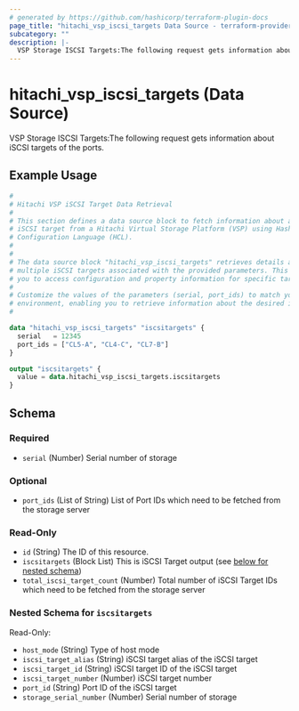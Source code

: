```yaml
---
# generated by https://github.com/hashicorp/terraform-plugin-docs
page_title: "hitachi_vsp_iscsi_targets Data Source - terraform-provider-hitachi"
subcategory: ""
description: |-
  VSP Storage ISCSI Targets:The following request gets information about iSCSI targets of the ports.
---
```


# hitachi_vsp_iscsi_targets (Data Source)

VSP Storage ISCSI Targets:The following request gets information about iSCSI targets of the ports.

## Example Usage

```terraform
#
# Hitachi VSP iSCSI Target Data Retrieval
#
# This section defines a data source block to fetch information about a specific
# iSCSI target from a Hitachi Virtual Storage Platform (VSP) using HashiCorp
# Configuration Language (HCL).
#
#
# The data source block "hitachi_vsp_iscsi_targets" retrieves details about
# multiple iSCSI targets associated with the provided parameters. This allows
# you to access configuration and property information for specific targets.
#
# Customize the values of the parameters (serial, port_ids) to match your
# environment, enabling you to retrieve information about the desired iSCSI targets.
#

data "hitachi_vsp_iscsi_targets" "iscsitargets" {
  serial   = 12345
  port_ids = ["CL5-A", "CL4-C", "CL7-B"]
}

output "iscsitargets" {
  value = data.hitachi_vsp_iscsi_targets.iscsitargets
}
```

<!-- schema generated by tfplugindocs -->
## Schema

### Required

- `serial` (Number) Serial number of storage

### Optional

- `port_ids` (List of String) List of Port IDs which need to be fetched from the storage server

### Read-Only

- `id` (String) The ID of this resource.
- `iscsitargets` (Block List) This is iSCSI Target output (see [below for nested schema](#nestedblock--iscsitargets))
- `total_iscsi_target_count` (Number) Total number of iSCSI Target IDs which need to be fetched from the storage server

<a id="nestedblock--iscsitargets"></a>
### Nested Schema for `iscsitargets`

Read-Only:

- `host_mode` (String) Type of host mode
- `iscsi_target_alias` (String) iSCSI target alias of the iSCSI target
- `iscsi_target_id` (String) iSCSI target ID of the iSCSI target
- `iscsi_target_number` (Number) iSCSI target number
- `port_id` (String) Port ID of the iSCSI target
- `storage_serial_number` (Number) Serial number of storage
